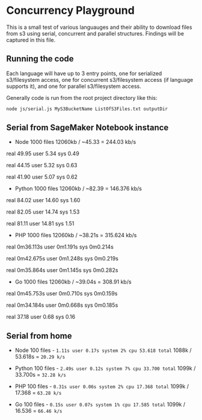 # Concurrency Playground

This is a small test of various languauges and their ability to download files from s3 using serial, concurrent and parallel structures. Findings will be captured in this file.

## Running the code

Each language will have up to 3 entry points, one for serialized s3/filesystem access, one for concurrent s3/filesystem access (if language supports it), and one for parallel s3/filesystem access.

Generally code is run from the root project directory like this:
```bash
node js/serial.js MyS3BucketName ListOfS3Files.txt outputDir
```

## Serial from SageMaker Notebook instance

* Node
1000 files 12060kb / ~45.33 = 244.03 kb/s

real 49.95
user 5.34
sys 0.49

real 44.15
user 5.32
sys 0.63

real 41.90
user 5.07
sys 0.62

* Python
1000 files 12060kb / ~82.39 = 146.376 kb/s

real 84.02
user 14.60
sys 1.60

real 82.05
user 14.74
sys 1.53

real 81.11
user 14.81
sys 1.51

* PHP
1000 files 12060kb / ~38.21s = 315.624 kb/s

real    0m36.113s
user    0m1.191s
sys     0m0.214s

real    0m42.675s
user    0m1.248s
sys     0m0.219s

real    0m35.864s
user    0m1.145s
sys     0m0.282s

* Go
1000 files 12060kb / ~39.04s = 308.91 kb/s

real    0m45.753s
user    0m0.710s
sys     0m0.159s

real    0m34.184s
user    0m0.668s
sys     0m0.185s

real 37.18
user 0.68
sys 0.16


## Serial from home

* Node
100 files - `1.11s user 0.17s system 2% cpu 53.618 total`
1088k / 53.618s = `20.29 k/s`

* Python
100 files - `2.49s user 0.12s system 7% cpu 33.700 total`
1099k / 33.700s = `32.28 k/s`

* PHP
100 files - `0.31s user 0.06s system 2% cpu 17.368 total`
1099k / 17.368 = `63.28 k/s`

* Go
100 files - `0.15s user 0.07s system 1% cpu 17.585 total`
1099k / 16.536 = `66.46 k/s`
